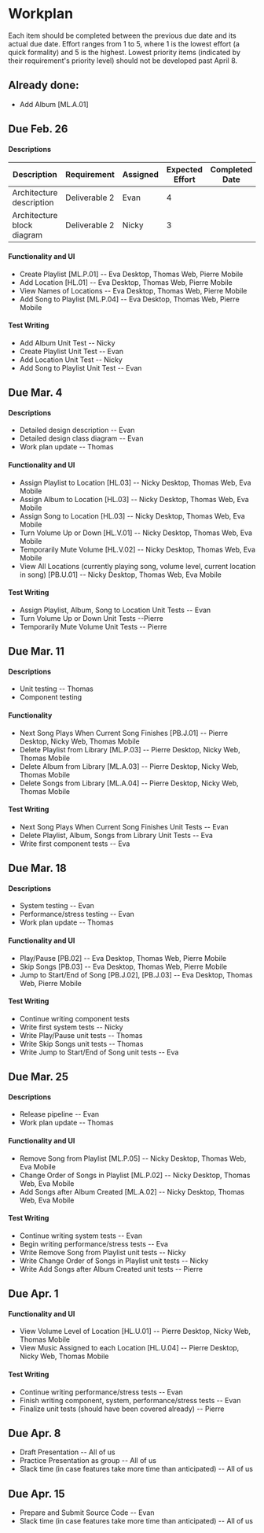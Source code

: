 # Workplan
Each item should be completed between the previous due date and its actual due date. Effort ranges from 1 to 5, where 1 is the lowest effort (a quick formality) and 5 is the highest. Lowest priority items (indicated by their requirement's priority level) should not be developed past April 8.

## Already done:
- Add Album [ML.A.01]

## Due Feb. 26

#### Descriptions

| Description | Requirement | Assigned | Expected Effort | Completed Date | Actual Effort |
| ----- | ----- | ----- | ----- | ----- | ----- |
| Architecture description | Deliverable 2 | Evan | 4 | | |
| Architecture block diagram | Deliverable 2 | Nicky | 3 | | |

#### Functionality and UI
- Create Playlist [ML.P.01] -- Eva Desktop, Thomas Web, Pierre Mobile
- Add Location [HL.01] --  Eva Desktop, Thomas Web, Pierre Mobile
- View Names of Locations -- Eva Desktop, Thomas Web, Pierre Mobile
- Add Song to Playlist [ML.P.04] -- Eva Desktop, Thomas Web, Pierre Mobile

#### Test Writing
- Add Album Unit Test -- Nicky
- Create Playlist Unit Test -- Evan
- Add Location Unit Test -- Nicky
- Add Song to Playlist Unit Test -- Evan

## Due Mar. 4
#### Descriptions
- Detailed design description -- Evan
- Detailed design class diagram -- Evan
- Work plan update -- Thomas
#### Functionality and UI
- Assign Playlist to Location [HL.03] -- Nicky Desktop, Thomas Web, Eva Mobile
- Assign Album to Location [HL.03] -- Nicky Desktop, Thomas Web, Eva Mobile
- Assign Song to Location [HL.03] -- Nicky Desktop, Thomas Web, Eva Mobile
- Turn Volume Up or Down [HL.V.01] -- Nicky Desktop, Thomas Web, Eva Mobile
- Temporarily Mute Volume [HL.V.02] -- Nicky Desktop, Thomas Web, Eva Mobile
- View All Locations (currently playing song, volume level, current location in song) [PB.U.01] -- Nicky Desktop, Thomas Web, Eva Mobile
#### Test Writing
- Assign Playlist, Album, Song to Location Unit Tests -- Evan
- Turn Volume Up or Down Unit Tests --Pierre
- Temporarily Mute Volume Unit Tests -- Pierre

## Due Mar. 11

#### Descriptions
- Unit testing -- Thomas
- Component testing

#### Functionality
- Next Song Plays When Current Song Finishes [PB.J.01] -- Pierre Desktop, Nicky Web, Thomas Mobile
- Delete Playlist from Library [ML.P.03] -- Pierre Desktop, Nicky Web, Thomas Mobile
- Delete Album from Library [ML.A.03] -- Pierre Desktop, Nicky Web, Thomas Mobile
- Delete Songs from Library [ML.A.04] -- Pierre Desktop, Nicky Web, Thomas Mobile

#### Test Writing
- Next Song Plays When Current Song Finishes Unit Tests -- Evan
- Delete Playlist, Album, Songs from Library Unit Tests -- Eva
- Write first component tests -- Eva


## Due Mar. 18

#### Descriptions
- System testing -- Evan
- Performance/stress testing -- Evan
- Work plan update -- Thomas

#### Functionality and UI
- Play/Pause [PB.02] -- Eva Desktop, Thomas Web, Pierre Mobile
- Skip Songs [PB.03] -- Eva Desktop, Thomas Web, Pierre Mobile
- Jump to Start/End of Song [PB.J.02], [PB.J.03] -- Eva Desktop, Thomas Web, Pierre Mobile

#### Test Writing
- Continue writing component tests
- Write first system tests -- Nicky
- Write Play/Pause unit tests -- Thomas
- Write Skip Songs unit tests -- Thomas
- Write Jump to Start/End of Song unit tests -- Eva

## Due Mar. 25

#### Descriptions
- Release pipeline -- Evan
- Work plan update -- Thomas

#### Functionality and UI
- Remove Song from Playlist [ML.P.05] -- Nicky Desktop, Thomas Web, Eva Mobile
- Change Order of Songs in Playlist [ML.P.02] -- Nicky Desktop, Thomas Web, Eva Mobile
- Add Songs after Album Created [ML.A.02] -- Nicky Desktop, Thomas Web, Eva Mobile

#### Test Writing
- Continue writing system tests -- Evan
- Begin writing performance/stress tests -- Eva
- Write Remove Song from Playlist unit tests -- Nicky
- Write Change Order of Songs in Playlist unit tests -- Nicky
- Write Add Songs after Album Created unit tests -- Pierre

## Due Apr. 1

#### Functionality and UI
- View Volume Level of Location [HL.U.01] -- Pierre Desktop, Nicky Web, Thomas Mobile
- View Music Assigned to each Location [HL.U.04] -- Pierre Desktop, Nicky Web, Thomas Mobile

#### Test Writing
- Continue writing performance/stress tests -- Evan
- Finish writing component, system, performance/stress tests -- Evan
- Finalize unit tests (should have been covered already) -- Pierre

## Due Apr. 8
- Draft Presentation -- All of us
- Practice Presentation as group -- All of us
- Slack time (in case features take more time than anticipated) -- All of us

## Due Apr. 15
- Prepare and Submit Source Code -- Evan
- Slack time (in case features take more time than anticipated) -- All of us
